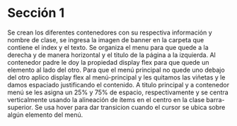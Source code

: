 # Sección 1
Se crean los diferentes contenedores con su respectiva información y nombre de clase, se ingresa la imagen de banner en la carpeta que contiene el index y el texto.
Se organiza el menu para que quede a la derecha y de manera horizontal y el titulo de la página a la izquierda.
Al contenedor padre le doy la propiedad display flex para que quede un elemento al lado del otro.
Para que el menú principal no quede uno debajo del otro aplico display flex al menú-principal y les quitamos las viñetas y le damos espaciado justificando el contenido.
A titulo principal y a contenedor menú se les asigna un 25% y 75% de espacio, respectivamente y se centra verticalmente usando la alineación de ítems en el centro en la clase barra-superior.
Se usa hover para dar transicion cuando el cursor se ubica sobre algún elemento del menú.
